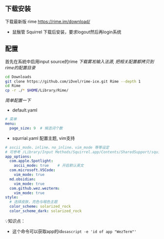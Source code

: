 ## 下载安装
下载最新版 rime https://rime.im/download/
 * 鼠鬚管 Squirrel
下载后安装，要求logout然后再login系统

## 配置

首先在系統中启用input source的rime
*下载雾凇输入法源, 把相关配置都拷贝到rime的配置目录*
```bash
cd Downloads
git clone https://github.com/iDvel/rime-ice.git Rime --depth 1
cd Rime
cp -r ./* $HOME/Library/Rime/
```

*简单配置一下*
* default.yaml
```yaml
# 菜单
menu:
  page_size: 9  # 候选词个数
```

* squrrial.yaml 配置主题, vim支持
```yaml
# ascii_mode、inline、no_inline、vim_mode 等等设定
# 可参考 /Library/Input Methods/Squirrel.app/Contents/SharedSupport/squirrel.yaml
app_options:
  com.apple.Spotlight:
    ascii_mode: true    # 开启默认英文
  com.microsoft.VSCode:
    vim_mode: true 
  md.obsidian:
    vim_mode: true
  com.github.wez.wezterm:
    vim_mode: true
style:
  # 选择皮肤，亮色与暗色主题
  color_scheme: solarized_rock
  color_scheme_dark: solarized_rock

```

 💡知识点：
* 这个命令可以获取app的id`osascript -e 'id of app "WezTerm"'`